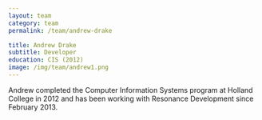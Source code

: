 ```yaml
---
layout: team
category: team
permalink: /team/andrew-drake

title: Andrew Drake
subtitle: Developer
education: CIS (2012)
image: /img/team/andrew1.png
---
```

Andrew completed the Computer Information Systems program at Holland College in 2012 and has been working with Resonance Development since February 2013.